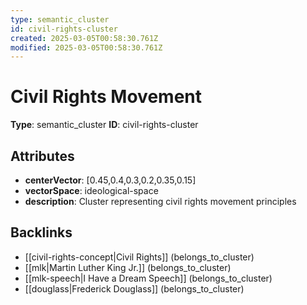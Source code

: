 ```yaml
---
type: semantic_cluster
id: civil-rights-cluster
created: 2025-03-05T00:58:30.761Z
modified: 2025-03-05T00:58:30.761Z
---
```


# Civil Rights Movement

**Type**: semantic_cluster
**ID**: civil-rights-cluster

## Attributes

- **centerVector**: [0.45,0.4,0.3,0.2,0.35,0.15]
- **vectorSpace**: ideological-space
- **description**: Cluster representing civil rights movement principles

## Backlinks

- [[civil-rights-concept|Civil Rights]] (belongs_to_cluster)
- [[mlk|Martin Luther King Jr.]] (belongs_to_cluster)
- [[mlk-speech|I Have a Dream Speech]] (belongs_to_cluster)
- [[douglass|Frederick Douglass]] (belongs_to_cluster)

